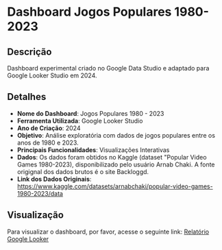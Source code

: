 # Dashboard Jogos Populares 1980-2023

## Descrição
Dashboard experimental criado no Google Data Studio e adaptado para Google Looker Studio em 2024.

## Detalhes
- **Nome do Dashboard**: Jogos Populares 1980 - 2023
- **Ferramenta Utilizada**: Google Looker Studio
- **Ano de Criação**: 2024
- **Objetivo**: Análise exploratória com dados de jogos populares entre os anos de 1980 e 2023.
- **Principais Funcionalidades**: Visualizações Interativas
- **Dados**: Os dados foram obtidos no Kaggle (dataset "Popular Video Games 1980-2023), disponibilizado pelo usuário Arnab Chaki. A fonte origignal dos dados brutos é o site Backloggd.
- **Link dos Dados Originais**: https://www.kaggle.com/datasets/arnabchaki/popular-video-games-1980-2023/data



## Visualização
Para visualizar o dashboard, por favor, acesse o seguinte link: [Relatório Google Looker](https://lookerstudio.google.com/reporting/b0b636d6-60ff-4365-bfa9-98a503241771)


